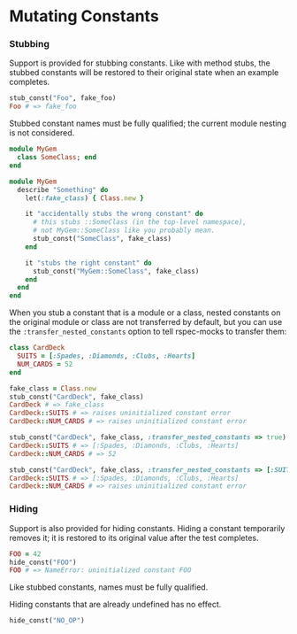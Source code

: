 # Mutating Constants

### Stubbing

Support is provided for stubbing constants. Like with method stubs, the stubbed constants
will be restored to their original state when an example completes.

``` ruby
stub_const("Foo", fake_foo)
Foo # => fake_foo
```

Stubbed constant names must be fully qualified; the current module nesting is not
considered.

``` ruby
module MyGem
  class SomeClass; end
end

module MyGem
  describe "Something" do
    let(:fake_class) { Class.new }

    it "accidentally stubs the wrong constant" do
      # this stubs ::SomeClass (in the top-level namespace),
      # not MyGem::SomeClass like you probably mean.
      stub_const("SomeClass", fake_class)
    end

    it "stubs the right constant" do
      stub_const("MyGem::SomeClass", fake_class)
    end
  end
end
```

When you stub a constant that is a module or a class, nested constants on the original
module or class are not transferred by default, but you can use the
`:transfer_nested_constants` option to tell rspec-mocks to transfer them:

``` ruby
class CardDeck
  SUITS = [:Spades, :Diamonds, :Clubs, :Hearts]
  NUM_CARDS = 52
end

fake_class = Class.new
stub_const("CardDeck", fake_class)
CardDeck # => fake_class
CardDeck::SUITS # => raises uninitialized constant error
CardDeck::NUM_CARDS # => raises uninitialized constant error

stub_const("CardDeck", fake_class, :transfer_nested_constants => true)
CardDeck::SUITS # => [:Spades, :Diamonds, :Clubs, :Hearts]
CardDeck::NUM_CARDS # => 52

stub_const("CardDeck", fake_class, :transfer_nested_constants => [:SUITS])
CardDeck::SUITS # => [:Spades, :Diamonds, :Clubs, :Hearts]
CardDeck::NUM_CARDS # => raises uninitialized constant error
```

### Hiding

Support is also provided for hiding constants. Hiding a constant temporarily removes it; it is
restored to its original value after the test completes.

```ruby
FOO = 42
hide_const("FOO")
FOO # => NameError: uninitialized constant FOO
```

Like stubbed constants, names must be fully qualified.

Hiding constants that are already undefined has no effect.

```ruby
hide_const("NO_OP")
```
